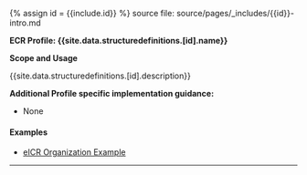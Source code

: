 {% assign id = {{include.id}} %}
source file: source/pages/\_includes/{{id}}-intro.md

**ECR Profile: {{site.data.structuredefinitions.[id].name}}**

**Scope and Usage**

{{site.data.structuredefinitions.[id].description}}


**Additional Profile specific implementation guidance:**

- None

#### Examples

- [eICR Organization Example](Organization-ecr-organization-health-authority-west.html)

---

